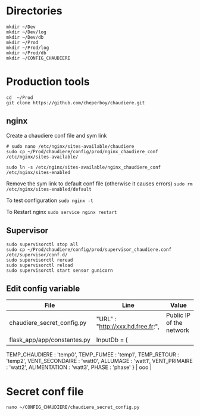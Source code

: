 # Directories
```
mkdir ~/Dev
mkdir ~/Dev/log
mkdir ~/Dev/db
mkdir ~/Prod
mkdir ~/Prod/log
mkdir ~/Prod/db
mkdir ~/CONFIG_CHAUDIERE
```

# Production tools
```
cd  ~/Prod
git clone https://github.com/cheperboy/chaudiere.git
```

## nginx
Create a chaudiere conf file and sym link
```
# sudo nano /etc/nginx/sites-available/chaudiere
sudo cp ~/Prod/chaudiere/config/prod/nginx_chaudiere_conf /etc/nginx/sites-available/

sudo ln -s /etc/nginx/sites-available/nginx_chaudiere_conf /etc/nginx/sites-enabled
```
Remove the sym link to default conf file (otherwise it causes errors)
`sudo rm /etc/nginx/sites-enabled/default`

To test configuration `sudo nginx -t`

To Restart nginx `sudo service nginx restart`

## Supervisor
```
sudo supervisorctl stop all
sudo cp ~/Prod/chaudiere/config/prod/supervisor_chaudiere.conf /etc/supervisor/conf.d/
sudo supervisorctl reread
sudo supervisorctl reload
sudo supervisorctl start sensor gunicorn
```

## Edit config variable

| File | Line | Value |
| ---- | ----- |------|
| chaudiere_secret_config.py | "URL" : "http://xxx.hd.free.fr:",| Public IP of the network| 
| flask_app/app/constantes.py|InputDb = {
TEMP_CHAUDIERE : 'temp0',
TEMP_FUMEE : 'temp1',
TEMP_RETOUR : 'temp2',
VENT_SECONDAIRE : 'watt0',
ALLUMAGE : 'watt1',
VENT_PRIMAIRE : 'watt2',
ALIMENTATION : 'watt3',
PHASE : 'phase'
}  | ooo |



# Secret conf file 

`nano ~/CONFIG_CHAUDIERE/chaudiere_secret_config.py`


<!--stackedit_data:
eyJoaXN0b3J5IjpbLTEyMTc1NTc2NTAsLTE3ODU3NDAzMzUsMT
c0ODY2MTY5OV19
-->